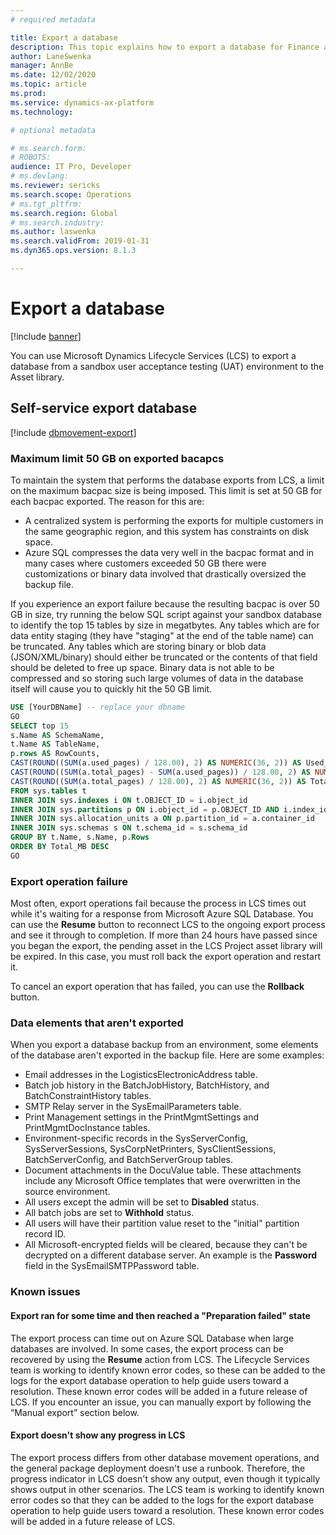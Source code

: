 ```yaml
---
# required metadata

title: Export a database
description: This topic explains how to export a database for Finance and Operations.
author: LaneSwenka
manager: AnnBe
ms.date: 12/02/2020
ms.topic: article
ms.prod: 
ms.service: dynamics-ax-platform
ms.technology: 

# optional metadata

# ms.search.form: 
# ROBOTS: 
audience: IT Pro, Developer
# ms.devlang: 
ms.reviewer: sericks
ms.search.scope: Operations
# ms.tgt_pltfrm: 
ms.search.region: Global
# ms.search.industry: 
ms.author: laswenka
ms.search.validFrom: 2019-01-31
ms.dyn365.ops.version: 8.1.3

---
```


# Export a database

[!include [banner](../includes/banner.md)]

You can use Microsoft Dynamics Lifecycle Services (LCS) to export a database from a sandbox user acceptance testing (UAT) environment to the Asset library.

## Self-service export database

[!include [dbmovement-export](../includes/dbmovement-export.md)]

### Maximum limit 50 GB on exported bacapcs 
To maintain the system that performs the database exports from LCS, a limit on the maximum bacpac size is being imposed.  This limit is set at 50 GB for each bacpac exported.  The reason for this are: 

- A centralized system is performing the exports for multiple customers in the same geographic region, and this system has constraints on disk space.  
- Azure SQL compresses the data very well in the bacpac format and in many cases where customers exceeded 50 GB there were customizations or binary data involved that drastically oversized the backup file.  

If you experience an export failure because the resulting bacpac is over 50 GB in size, try running the below SQL script against your sandbox database to identify the top 15 tables by size in megatbytes.  Any tables which are for data entity staging (they have "staging" at the end of the table name) can be truncated.  Any tables which are storing binary or blob data (JSON/XML/binary) should either be truncated or the contents of that field should be deleted to free up space.  Binary data is not able to be compressed and so storing such large volumes of data in the database itself will cause you to quickly hit the 50 GB limit.

```sql
USE [YourDBName] -- replace your dbname
GO
SELECT top 15
s.Name AS SchemaName,
t.Name AS TableName,
p.rows AS RowCounts,
CAST(ROUND((SUM(a.used_pages) / 128.00), 2) AS NUMERIC(36, 2)) AS Used_MB,
CAST(ROUND((SUM(a.total_pages) - SUM(a.used_pages)) / 128.00, 2) AS NUMERIC(36, 2)) AS Unused_MB,
CAST(ROUND((SUM(a.total_pages) / 128.00), 2) AS NUMERIC(36, 2)) AS Total_MB
FROM sys.tables t
INNER JOIN sys.indexes i ON t.OBJECT_ID = i.object_id
INNER JOIN sys.partitions p ON i.object_id = p.OBJECT_ID AND i.index_id = p.index_id
INNER JOIN sys.allocation_units a ON p.partition_id = a.container_id
INNER JOIN sys.schemas s ON t.schema_id = s.schema_id
GROUP BY t.Name, s.Name, p.Rows
ORDER BY Total_MB DESC
GO
```


### Export operation failure

Most often, export operations fail because the process in LCS times out while it's waiting for a response from Microsoft Azure SQL Database. You can use the **Resume** button to reconnect LCS to the ongoing export process and see it through to completion. If more than 24 hours have passed since you began the export, the pending asset in the LCS Project asset library will be expired. In this case, you must roll back the export operation and restart it.

To cancel an export operation that has failed, you can use the **Rollback** button.

### Data elements that aren't exported

When you export a database backup from an environment, some elements of the database aren't exported in the backup file. Here are some examples:

* Email addresses in the LogisticsElectronicAddress table.
* Batch job history in the BatchJobHistory, BatchHistory, and BatchConstraintHistory tables.
* SMTP Relay server in the SysEmailParameters table.
* Print Management settings in the PrintMgmtSettings and PrintMgmtDocInstance tables.
* Environment-specific records in the SysServerConfig, SysServerSessions, SysCorpNetPrinters, SysClientSessions, BatchServerConfig, and BatchServerGroup tables.
* Document attachments in the DocuValue table. These attachments include any Microsoft Office templates that were overwritten in the source environment.
* All users except the admin will be set to **Disabled** status.
* All batch jobs are set to **Withhold** status.
* All users will have their partition value reset to the "initial" partition record ID.
* All Microsoft-encrypted fields will be cleared, because they can't be decrypted on a different database server. An example is the **Password** field in the SysEmailSMTPPassword table.

### Known issues

#### Export ran for some time and then reached a "Preparation failed" state

The export process can time out on Azure SQL Database when large databases are involved. In some cases, the export process can be recovered by using the **Resume** action from LCS. The Lifecycle Services team is working to identify known error codes, so these can be added to the logs for the export database operation to help guide users toward a resolution. These known error codes will be added in a future release of LCS. If you encounter an issue, you can manually export by following the “Manual export” section below.

#### Export doesn't show any progress in LCS

The export process differs from other database movement operations, and the general package deployment doesn't use a runbook. Therefore, the progress indicator in LCS doesn't show any output, even though it typically shows output in other scenarios. The LCS team is working to identify known error codes so that they can be added to the logs for the export database operation to help guide users toward a resolution. These known error codes will be added in a future release of LCS.
